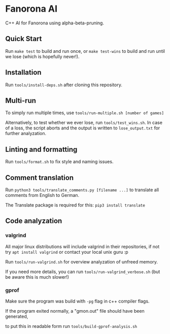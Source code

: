 # Fanorona AI

C++ AI for Fanorona using alpha-beta-pruning.

## Quick Start

Run `make test` to build and run once, or `make test-wins` to build and run until we lose (which is hopefully never!).

## Installation

Run `tools/install-deps.sh` after cloning this repository.

## Multi-run

To simply run multiple times, use `tools/run-multiple.sh [number of games]`

Alternatively, to test whether we ever lose, run `tools/test_wins.sh`. In case of a loss, the script aborts and the output is written to `lose_output.txt` for further analyzation.

## Linting and formatting

Run `tools/format.sh` to fix style and naming issues.

## Comment translation

Run `python3 tools/translate_comments.py [filename ...]` to translate all comments from English to German.

The Translate package is required for this: `pip3 install translate`

## Code analyzation

### valgrind

All major linux distributions will include valgrind in their repositories, if not try `apt install valgrind` or contact your local unix guru :p

Run `tools/run-valgrind.sh` for overview analyzation of unfreed memory.

If you need more details, you can run `tools/run-valgrind_verbose.sh` (but be aware this is much slower!)

### gprof

Make sure the program was build with ``-pg`` flag in c++ compiler flags.

If the program exited normally, a "gmon.out" file should have been generated,

to put this in readable form run ``tools/build-gprof-analysis.sh`` 
